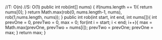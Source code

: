 //T: O(n)
//S: O(1)
public int rob(int[] nums) {
if(nums.length == 1){
return nums[0];
}
return Math.max(rob(0, nums.length-1, nums), rob(1,nums.length, nums));
}
public int rob(int start, int end, int nums[]){
int prevOne = 0, prevTwo = 0, max = 0;
for(int i = start; i < end; i++){
max = Math.max(prevOne, prevTwo + nums[i]);
prevTwo = prevOne;
prevOne = max;
}
return max;
}